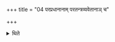 +++
title = "04 परप्रधानानाम् परतन्त्रव्यवेतानाञ् च"

+++

<details><summary>थिते</summary>

4. There should be the prohibition of those (deities) when they are subordinate to other (deities) and (or) they are separated from the procedure of the other (deities) because the word (viz. Vājin etc.) is indicatory of it.  
</details>
